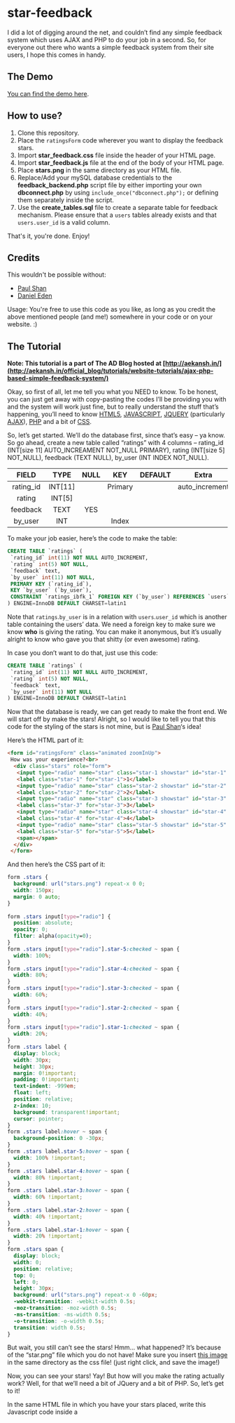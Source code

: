 # star-feedback
I did a lot of digging around the net, and couldn’t find any simple feedback system which uses AJAX and PHP to do your job in a second. So, for everyone out there who wants a simple feedback system from their site users, I hope this comes in handy.

## The Demo

[You can find the demo here](http://aekansh.in/examples/starfeedback.php?who=53).

## How to use?

1. Clone this repository.
2. Place the `ratingsForm` code wherever you want to display the feedback stars.
3. Import **star_feedback.css** file inside the header of your HTML page.
4. Import **star_feedback.js** file at the end of the body of your HTML page.
5. Place **stars.png** in the same directory as your HTML file.
6. Replace/Add your mySQL database credentials to the **feedback_backend.php** script file by either importing your own **dbconnect.php** by using `include_once("dbconnect.php");` or defining them separately inside the script.
7. Use the **create_tables.sql** file to create a separate table for feedback mechanism. Please ensure that a ``users`` tables already exists and that ``users.user_id`` is a valid column.

That's it, you're done. Enjoy!

## Credits

This wouldn't be possible without:

* [Paul Shan](http://voidcanvas.com/make-simple-star-rating-by-radio-buttons-using-css/)
* [Daniel Eden](https://daneden.github.io/animate.css/)

Usage: You're free to use this code as you like, as long as you credit the above mentioned people (and me!) somewhere in your code or on your website. :)

## The Tutorial

**Note: This tutorial is a part of The AD Blog hosted at [http://aekansh.in/](http://aekansh.in/official_blog/tutorials/website-tutorials/ajax-php-based-simple-feedback-system/)**

Okay, so first of all, let me tell you what you NEED to know. To be honest, you can just get away with copy-pasting the codes I’ll be providing you with and the system will work just fine, but to really understand the stuff that’s happening, you’ll need to know [HTML5](http://www.w3schools.com/html/html5_intro.asp), [JAVASCRIPT](http://www.w3schools.com/js/default.asp), [JQUERY](http://www.w3schools.com/jquery/) (particularly [AJAX](http://api.jquery.com/jquery.ajax/)), [PHP](http://www.w3schools.com/php/) and a bit of [CSS](http://www.w3schools.com/css/).

So, let’s get started. We’ll do the database first, since that’s easy – ya know. So go ahead, create a new table called “ratings” with 4 columns – rating_id (INT[size 11] AUTO_INCREAMENT NOT_NULL PRIMARY), rating (INT[size 5] NOT_NULL), feedback (TEXT NULL), by_user (INT INDEX NOT_NULL).

| FIELD        | TYPE           | NULL  | KEY | DEFAULT | Extra |
|:-------------:|:-------------:|:-----:|:-----:|:-----:|:-----:|
| rating_id	| INT[11]	|	| Primary |	|	auto_increment
| rating	| INT[5] | | | | |				
| feedback |	TEXT	| YES | | | |			
| by_user	| INT	| |	Index	| | |

To make your job easier, here’s the code to make the table:

```SQL
CREATE TABLE `ratings` (
 `rating_id` int(11) NOT NULL AUTO_INCREMENT,
 `rating` int(5) NOT NULL,
 `feedback` text,
 `by_user` int(11) NOT NULL,
 PRIMARY KEY (`rating_id`),
 KEY `by_user` (`by_user`),
 CONSTRAINT `ratings_ibfk_1` FOREIGN KEY (`by_user`) REFERENCES `users` (`user_id`)
) ENGINE=InnoDB DEFAULT CHARSET=latin1
```

Note that `ratings`.`by_user` is in a relation with `users`.`user_id` which is another table containing the users’ data. We need a foreign key to make sure we know **who** is giving the rating. You can make it anonymous, but it’s usually alright to know who gave you that shitty (or even awesome) rating.

In case you don’t want to do that, just use this code:

```SQL
CREATE TABLE `ratings` (
 `rating_id` int(11) NOT NULL AUTO_INCREMENT,
 `rating` int(5) NOT NULL,
 `feedback` text,
 `by_user` int(11) NOT NULL
) ENGINE=InnoDB DEFAULT CHARSET=latin1
```

Now that the database is ready, we can get ready to make the front end. We will start off by make the stars! Alright, so I would like to tell you that this code for the styling of the stars is not mine, but is [Paul Shan](http://voidcanvas.com/make-simple-star-rating-by-radio-buttons-using-css/)‘s idea!

Here’s the HTML part of it:

```HTML
<form id="ratingsForm" class="animated zoomInUp">
 How was your experience?<br>
  <div class="stars" role="form">
   <input type="radio" name="star" class="star-1 showstar" id="star-1" value="1" />
   <label class="star-1" for="star-1">1</label>
   <input type="radio" name="star" class="star-2 showstar" id="star-2" value="2" />
   <label class="star-2" for="star-2">2</label>
   <input type="radio" name="star" class="star-3 showstar" id="star-3" value="3" />
   <label class="star-3" for="star-3">3</label>
   <input type="radio" name="star" class="star-4 showstar" id="star-4" value="4" />
   <label class="star-4" for="star-4">4</label>
   <input type="radio" name="star" class="star-5 showstar" id="star-5" value="5" />
   <label class="star-5" for="star-5">5</label>
   <span></span>
  </div>
 </form>
```

And then here’s the CSS part of it:

```CSS
form .stars {
  background: url("stars.png") repeat-x 0 0;
  width: 150px;
  margin: 0 auto;
}
 
form .stars input[type="radio"] {
  position: absolute;
  opacity: 0;
  filter: alpha(opacity=0);
}
form .stars input[type="radio"].star-5:checked ~ span {
  width: 100%;
}
form .stars input[type="radio"].star-4:checked ~ span {
  width: 80%;
}
form .stars input[type="radio"].star-3:checked ~ span {
  width: 60%;
}
form .stars input[type="radio"].star-2:checked ~ span {
  width: 40%;
}
form .stars input[type="radio"].star-1:checked ~ span {
  width: 20%;
}
form .stars label {
  display: block;
  width: 30px;
  height: 30px;
  margin: 0!important;
  padding: 0!important;
  text-indent: -999em;
  float: left;
  position: relative;
  z-index: 10;
  background: transparent!important;
  cursor: pointer;
}
form .stars label:hover ~ span {
  background-position: 0 -30px;
}
form .stars label.star-5:hover ~ span {
  width: 100% !important;
}
form .stars label.star-4:hover ~ span {
  width: 80% !important;
}
form .stars label.star-3:hover ~ span {
  width: 60% !important;
}
form .stars label.star-2:hover ~ span {
  width: 40% !important;
}
form .stars label.star-1:hover ~ span {
  width: 20% !important;
}
form .stars span {
  display: block;
  width: 0;
  position: relative;
  top: 0;
  left: 0;
  height: 30px;
  background: url("stars.png") repeat-x 0 -60px;
  -webkit-transition: -webkit-width 0.5s;
  -moz-transition: -moz-width 0.5s;
  -ms-transition: -ms-width 0.5s;
  -o-transition: -o-width 0.5s;
  transition: width 0.5s;
}
```

But wait, you still can’t see the stars! Hmm… what happened? It’s because of the “star.png” file which you do not have! Make sure you insert [this image](http://www.voidcanvas.com/demo/4029star-rating/stars.png) in the same directory as the css file! (just right click, and save the image!)

Now, you can see your stars! Yay! But how will you make the rating actually work? Well, for that we’ll need a bit of JQuery and a bit of PHP. So, let’s get to it!

In the same HTML file in which you have your stars placed, write this Javascript code inside a <script> tag:
  
```JavaScript
 $(document).ready(function() {
 $("input[type=radio][name=star]").change(function() {
 var rating = this.value;
 <?php echo 'var username = "' . $_GET['who'] . '";'; ?>
 var tymsg = "Much appreciated! Any feedback?";
 $.ajax({
 type: "GET",
 async: true,
 url: "rating_backend.php",
 data: {"star": rating, "user" : username},
 success: function(output) {
 var json = eval('('+ output + ')');
 var responseMsg = json['status'];
 if(responseMsg=="success")
 {
 switch(rating)
 {
 case "1":
 tymsg = "Well, that's okay. Where can we improve?";
 break;
 case "5":
 tymsg = "Awesome! Thank you so much!";
 $("#ratingsForm").removeClass('animated zoomInUp').addClass('animated tada');
 }
 if(rating == "5")
 {
 $('#ratingsForm').html("How was your experience?<h5>" + tymsg + "</h5>").fadeIn(3000).delay(3000).fadeOut("slow");
 }
 else
 {
 $('#ratingsForm').html('How was your experience?<h5 style="margin-bottom:3px;">' + tymsg + '</h5><div class="row" style="margin-bottom:3px;"><div class="col-xs-2"></div><div class="col-xs-8" style="margin-top:10px;"><input style="height:2em;" class="form-control input-sm" id="feedbackTxt" placeholder="Any suggestions? Enter to submit." type="text" data-toggle="tooltip" title="Press enter to submit." data-placement="bottom"></div><div class="col-xs-2"></div></div><a href="" id="nothingtosay" >Click here to skip the feedback.</a>');//.fadeIn(3000).delay(1000).fadeOut("slow");
 }
 
 }
 else
 {
 $('#ratingsForm').html("How was your experience?<h5 style='color:red;'>" + responseMsg + "</h5>").fadeIn(3000).delay(4000).fadeOut("slow");
 }
 },
 error: function(output) {
 $('#ratingsForm').html("How was your experience?<h5 style='color:red;'>Something is not right. We\'ll try next time!</h5>").fadeIn(3000).delay(4000).fadeOut("slow");
 }
 });

 });
 $('body').on("keypress", "#feedbackTxt", function (e) {
 if (e.which == 13) {
 var feedback = this.value;
 <?php echo 'var username = "' . $_GET['who'] . '";'; ?>
 $.ajax({
 type: "GET",
 async: true,
 url: "rating_backend.php",
 data: {"feedback": feedback, "user" : username},
 success: function(output) {
 var json = eval('('+ output + ')');
 var responseMsg = json['status'];
 if(responseMsg == "success")
 {
 $('#ratingsForm').html("How was your experience?<h5>That's it! Thank you.</h5>").fadeIn(2000).delay(2000).fadeOut("slow");
 }
 else
 {
 $('#ratingsForm').html("How was your experience?<h5 style='color:red;'>" + responseMsg + "</h5>").fadeIn(3000).delay(4000).fadeOut("slow");
 }
 },
 error: function(output) {
 $('#ratingsForm').html("How was your experience?<h5 style='color:red;'>Something is not right. We\'ll try next time!</h5>").fadeIn(3000).delay(4000).fadeOut("slow");
 }
 });
 e.preventDefault();
 }
 });
 $('body').on("click", "#nothingtosay", function (e) {
 e.preventDefault();
 $('#ratingsForm').html("How was your experience?<h5>Alright, not a problem!</h5>").fadeIn(2000).delay(2000).fadeOut("slow");
 });
 });
```

As you must have noticed, I am using [Bootstrap Framework](http://getbootstrap.com/) and also a bit of PHP **inside** Javascript. Let me explain what happens here. The php script basically defines a Javascript variable called ‘username’ which has the user ID of the person who’s giving the feedback. This username can be echo’d from any source – database, session variables, post and get variables, etc. In my case, I am using it from the _GET method. This basically means that I am assuming that my URL address of this page will have a variable called ‘who’ passed along with it in the URL.
Something like: http://mywebsite.net/feedback.php?who=2

Where ‘2‘ is the same value that will be stored in the ‘by_user’ field of the ratings table in our database! Well, you can of course change how this works, but let’s just stick to this for now.

**One thing to keep in mind is this script requires you to add Jquery to your page. To add that, use this piece of code and place it above (or before) the script you have written above:**

```HTML
 <script src="https://ajax.googleapis.com/ajax/libs/jquery/1.12.2/jquery.min.js"></script>
```

Once that is done, let us understand what else happens in that script. Basically, every time someone clicks a star, an AJAX GET request is sent to the server and the fetched result is appropriately displayed on the website. This means that everything happens without the page actually “refreshing”.

Next create another file called **rating_backend.php** and write this code there:

```PHP
<?php
include_once 'dbconnect.php'; //or your code to connect to your database

if(isset($_GET['star']) && isset($_GET['user']))
{
 $rating = $_GET['star'];
 $user_id = $_GET['user'];
 $ratingq = mysql_query("INSERT INTO `ratings` (`rating_id`, `rating`, `feedback`, `by_user`) VALUES (NULL, '" . $rating . "', " . (($rating==5)?"'User gave 5 stars.'":"NULL") . ", '" . $user_id . "')");

 if(mysql_affected_rows()>= 0)
 {
 $response_array['status'] = "success";
 }
 else
 {
 $response_array['status'] = "Oops. Something went wrong. We'll try that next time! Promise.";
 }
}
else if(isset($_GET['feedback']) && isset($_GET['user']))
{
 $feedback = mysql_escape_string($_GET['feedback']);
 $user_id = $_GET['user'];
 $ratingq = mysql_query("UPDATE `ratings` SET `feedback` = '" . $feedback . "' WHERE `by_user` = '" . $user_id . "'");

 if(mysql_affected_rows()>= 0)
 {
 $response_array['status'] = "success";
 }
 else
 {
 $response_array['status'] = "Oops. Something went wrong. We'll try that next time! Promise.";
 }
}

echo json_encode($response_array);
?>
```

Our back-end script will generate a JSON response which will then be read by the feedback page, and then it will be evaluated. If the status was a “success”, then appropriate steps will be taken, else an error message will be shown. We have already handled all this in our AJAX request!

Technically, that’s it! But, to add more “decoration” go ahead and add this file to head of the page which uses the feedback!

```HTML
<link href="https://raw.githubusercontent.com/daneden/animate.css/master/animate.css" rel="stylesheet">
```
This is just to add the animations! If this doesn’t work, you can go ahead the download the file from [here](https://daneden.github.io/animate.css/), and make sure import the file onto the page correctly!

I guess that was the last step, and now you’re all set. Go ahead and see what your users think of you! All the best!
